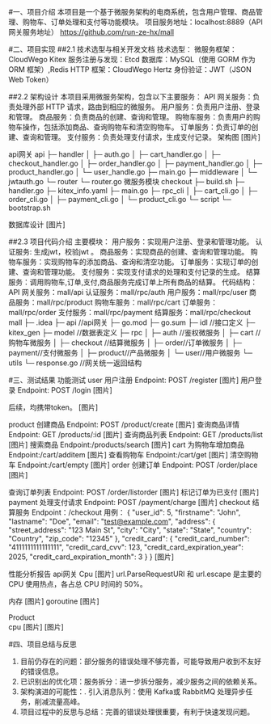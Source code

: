 #一、项目介绍
本项目是一个基于微服务架构的电商系统，包含用户管理、商品管理、购物车、订单处理和支付等功能模块。
项目服务地址：localhost:8889（API 网关服务地址）
https://github.com/run-ze-hx/mall







#二、项目实现
##2.1 技术选型与相关开发文档
技术选型：
微服务框架：CloudWego Kitex
服务注册与发现：Etcd
数据库：MySQL（使用 GORM 作为 ORM 框架）,Redis
HTTP 框架：CloudWego Hertz
身份验证：JWT（JSON Web Token）


##2.2 架构设计
本项目采用微服务架构，包含以下主要服务：
API 网关服务：负责处理外部 HTTP 请求，路由到相应的微服务。
用户服务：负责用户注册、登录和管理。
商品服务：负责商品的创建、查询和管理。
购物车服务：负责用户的购物车操作，包括添加商品、查询购物车和清空购物车。
订单服务：负责订单的创建、查询和管理。
支付服务：负责处理支付请求，生成支付记录。
架构图
[图片]



api网关
api
├─ handler
│    ├─ auth.go
│    ├─ cart_handler.go
│    ├─ checkout_handler.go
│    ├─ order_handler.go
│    ├─ payment_handler.go
│    ├─ product_handler.go
│    └─ user_handle.go
├─ main.go
├─ middleware
│    └─ jwtauth.go
└─ router
       └─ router.go
微服务模块
checkout
├─ build.sh
├─ handler.go
├─ kitex_info.yaml
├─ main.go
├─ rpc_cli
│    ├─ cart_cli.go
│    ├─ order_cli.go
│    ├─ payment_cli.go
│    └─ product_cli.go
└─ script
       └─ bootstrap.sh

数据库设计
[图片]

##2.3 项目代码介绍
主要模块：
用户服务：实现用户注册、登录和管理功能。
认证服务: 生成jwt，校验jwt 。
商品服务：实现商品的创建、查询和管理功能。
购物车服务：实现购物车的添加商品、查询和清空功能。
订单服务：实现订单的创建、查询和管理功能。
支付服务：实现支付请求的处理和支付记录的生成。
结算服务：调用购物车,订单,支付,商品服务完成订单上所有商品的结算。
代码结构：
API 网关服务：mall/api
认证服务：mall/rpc/auth
用户服务：mall/rpc/user
商品服务：mall/rpc/product
购物车服务：mall/rpc/cart
订单服务：mall/rpc/order
支付服务：mall/rpc/payment
结算服务：mall/rpc/checkout
mall
├─ .idea
├─ api  //api网关
├─ go.mod
├─ go.sum
├─ idl  //接口定义
├─ kitex_gen
├─ model //数据表定义
├─ rpc
│    ├─ auth  //鉴权微服务
│    ├─ cart   //购物车微服务
│    ├─ checkout //结算微服务
│    ├─ order//订单微服务
│    ├─ payment//支付微服务
│    ├─ product//产品微服务
│    └─ user//用户微服务
└─ utils
       └─ response.go //网关统一返回结构






#三、测试结果
功能测试
user
用户注册
Endpoint: POST /register
[图片]
 用户登录
Endpoint: POST /login
[图片]

后续，均携带token。
[图片]

product
创建商品
Endpoint: POST /product/create
[图片]
查询商品详情
Endpoint: GET /products/:id
[图片]
查询商品列表
Endpoint: GET /products/list
[图片]
搜索商品
Endpoint:/products/search
[图片]
cart
为购物车增加商品
Endpoint:/cart/additem
[图片]
查看购物车
Endpoint:/cart/get
[图片]
清空购物车
Endpoint:/cart/empty
[图片]
order
创建订单
Endpoint: POST /order/place
[图片]

查询订单列表
Endpoint: POST /order/listorder
[图片]
标记订单为已支付
[图片]
payment
处理支付请求
Endpoint: POST /payment/charge
[图片]
checkout
结算服务
Endpoint：/checkout
用例：
{
  "user_id": 5,
  "firstname": "John",
  "lastname": "Doe",
  "email": "test@example.com",
  "address": {
    "street_address": "123 Main St",
    "city": "City",
    "state": "State",
    "country": "Country",
    "zip_code": "12345"
  },
  "credit_card": {
    "credit_card_number": "4111111111111111",
    "credit_card_cvv": 123,
    "credit_card_expiration_year": 2025,
    "credit_card_expiration_month": 3
  }
}
[图片]


性能分析报告
api网关
Cpu
[图片]
url.ParseRequestURI 和 url.escape 是主要的 CPU 使用热点，各占总 CPU 时间的 50%。

内存
[图片]
goroutine
[图片]

Product  
cpu
[图片]
[图片]



#四、项目总结与反思
1. 目前仍存在的问题：部分服务的错误处理不够完善，可能导致用户收到不友好的错误信息。
2. 已识别出的优化项：服务拆分：进一步拆分服务，减少服务之间的依赖关系。
3. 架构演进的可能性：.
引入消息队列：使用 Kafka或 RabbitMQ 处理异步任务，削减流量高峰。
4. 项目过程中的反思与总结：完善的错误处理很重要，有利于快速发现问题。






